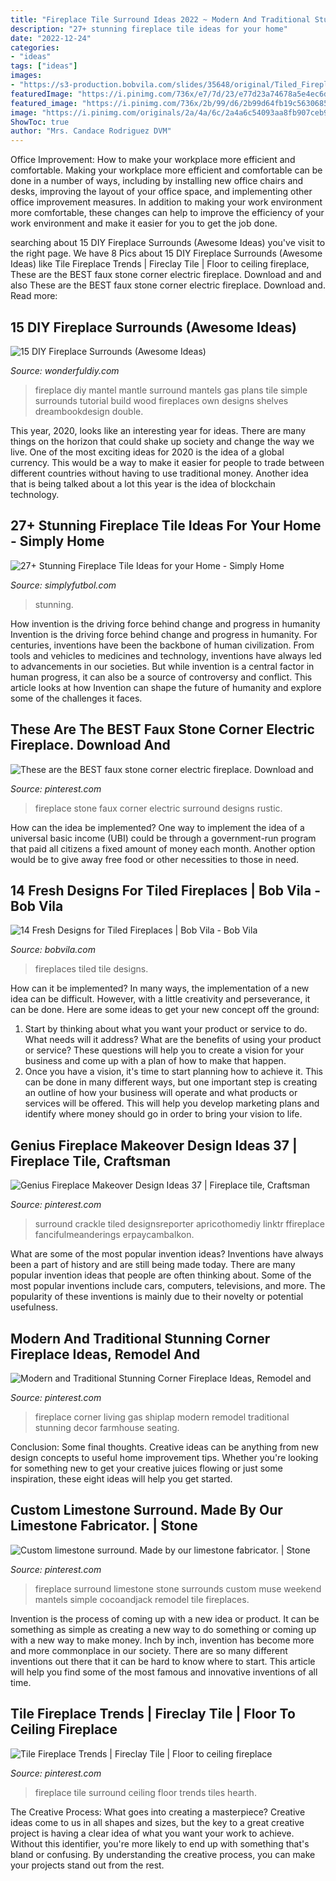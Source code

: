 ```yaml
---
title: "Fireplace Tile Surround Ideas 2022 ~ Modern And Traditional Stunning Corner Fireplace Ideas, Remodel And"
description: "27+ stunning fireplace tile ideas for your home"
date: "2022-12-24"
categories:
- "ideas"
tags: ["ideas"]
images:
- "https://s3-production.bobvila.com/slides/35648/original/Tiled_Fireplaces_DaltileWhiteArabesque_HomeDepot.jpg?1580133738"
featuredImage: "https://i.pinimg.com/736x/e7/7d/23/e77d23a74678a5e4ec6d92d8a097fc4e.jpg"
featured_image: "https://i.pinimg.com/736x/2b/99/d6/2b99d64fb19c56306850bdf86b3afe6a.jpg"
image: "https://i.pinimg.com/originals/2a/4a/6c/2a4a6c54093aa8fb907ceb9e40ff0a32.jpg"
ShowToc: true
author: "Mrs. Candace Rodriguez DVM"
---
```



Office Improvement: How to make your workplace more efficient and comfortable.
Making your workplace more efficient and comfortable can be done in a number of ways, including by installing new office chairs and desks, improving the layout of your office space, and implementing other office improvement measures. In addition to making your work environment more comfortable, these changes can help to improve the efficiency of your work environment and make it easier for you to get the job done.

	

		
searching about 15 DIY Fireplace Surrounds (Awesome Ideas) you've visit to the right page. We have 8 Pics about 15 DIY Fireplace Surrounds (Awesome Ideas) like Tile Fireplace Trends | Fireclay Tile | Floor to ceiling fireplace, These are the BEST faux stone corner electric fireplace. Download and and also These are the BEST faux stone corner electric fireplace. Download and. Read more:
		
    
## 15 DIY Fireplace Surrounds (Awesome Ideas)

<img loading=lazy src="https://cdn.wonderfuldiy.com/wp-content/uploads/2019/11/DIY-white-wood-and-tile-fireplace-surround-and-mantel.jpg" onerror="this.onerror=null;this.src='https://tse3.mm.bing.net/th?id=OIP.8oqVwOTdi3uSOnQRAmSuuAHaKD&amp;pid=15.1';" alt="15 DIY Fireplace Surrounds (Awesome Ideas)">

_Source: wonderfuldiy.com_

>fireplace diy mantel mantle surround mantels gas plans tile simple surrounds tutorial build wood fireplaces own designs shelves dreambookdesign double. 

	

This year, 2020, looks like an interesting year for ideas. There are many things on the horizon that could shake up society and change the way we live. One of the most exciting ideas for 2020 is the idea of a global currency. This would be a way to make it easier for people to trade between different countries without having to use traditional money. Another idea that is being talked about a lot this year is the idea of blockchain technology.

    
## 27+ Stunning Fireplace Tile Ideas For Your Home - Simply Home

<img loading=lazy src="https://simplyfutbol.com/wp-content/uploads/2017/04/Fireplace-Tile-Ideas-Pinterest.jpg" onerror="this.onerror=null;this.src='https://tse1.mm.bing.net/th?id=OIP.zz2IrnGQYwhSUZrxS6NykgHaSp&amp;pid=15.1';" alt="27+ Stunning Fireplace Tile Ideas for your Home - Simply Home">

_Source: simplyfutbol.com_

>stunning. 

	

How invention is the driving force behind change and progress in humanity
Invention is the driving force behind change and progress in humanity. For centuries, inventions have been the backbone of human civilization. From tools and vehicles to medicines and technology, inventions have always led to advancements in our societies. But while invention is a central factor in human progress, it can also be a source of controversy and conflict. This article looks at how Invention can shape the future of humanity and explore some of the challenges it faces.

    
## These Are The BEST Faux Stone Corner Electric Fireplace. Download And

<img loading=lazy src="https://i.pinimg.com/736x/2b/99/d6/2b99d64fb19c56306850bdf86b3afe6a.jpg" onerror="this.onerror=null;this.src='https://tse1.mm.bing.net/th?id=OIP.IN4C4-eLtbmkkr68ifV70gHaLF&amp;pid=15.1';" alt="These are the BEST faux stone corner electric fireplace. Download and">

_Source: pinterest.com_

>fireplace stone faux corner electric surround designs rustic. 

	

How can the idea be implemented?
One way to implement the idea of a universal basic income (UBI) could be through a government-run program that paid all citizens a fixed amount of money each month. Another option would be to give away free food or other necessities to those in need.

    
## 14 Fresh Designs For Tiled Fireplaces | Bob Vila - Bob Vila

<img loading=lazy src="https://s3-production.bobvila.com/slides/35648/original/Tiled_Fireplaces_DaltileWhiteArabesque_HomeDepot.jpg?1580133738" onerror="this.onerror=null;this.src='https://tse4.mm.bing.net/th?id=OIP.H5gDGU1TqwwBGqdcZF79HAHaJ4&amp;pid=15.1';" alt="14 Fresh Designs for Tiled Fireplaces | Bob Vila - Bob Vila">

_Source: bobvila.com_

>fireplaces tiled tile designs. 

	

How can it be implemented?
In many ways, the implementation of a new idea can be difficult. However, with a little creativity and perseverance, it can be done. Here are some ideas to get your new concept off the ground: 
1. Start by thinking about what you want your product or service to do. What needs will it address? What are the benefits of using your product or service? These questions will help you to create a vision for your business and come up with a plan of how to make that happen. 
2. Once you have a vision, it's time to start planning how to achieve it. This can be done in many different ways, but one important step is creating an outline of how your business will operate and what products or services will be offered. This will help you develop marketing plans and identify where money should go in order to bring your vision to life.

    
## Genius Fireplace Makeover Design Ideas 37 | Fireplace Tile, Craftsman

<img loading=lazy src="https://i.pinimg.com/originals/2a/4a/6c/2a4a6c54093aa8fb907ceb9e40ff0a32.jpg" onerror="this.onerror=null;this.src='https://tse1.mm.bing.net/th?id=OIP.usheOkAJiU8nZ-fVQBQCwQHaJ3&amp;pid=15.1';" alt="Genius Fireplace Makeover Design Ideas 37 | Fireplace tile, Craftsman">

_Source: pinterest.com_

>surround crackle tiled designsreporter apricothomediy linktr ffireplace fancifulmeanderings erpaycambalkon. 

	

What are some of the most popular invention ideas?
Inventions have always been a part of history and are still being made today. There are many popular invention ideas that people are often thinking about. Some of the most popular inventions include cars, computers, televisions, and more. The popularity of these inventions is mainly due to their novelty or potential usefulness.

    
## Modern And Traditional Stunning Corner Fireplace Ideas, Remodel And

<img loading=lazy src="https://i.pinimg.com/736x/a2/73/20/a273200dd3da1427830232356df06464.jpg" onerror="this.onerror=null;this.src='https://tse2.mm.bing.net/th?id=OIP.UzsjwbjCwxI0VXHCa_UNlQHaLH&amp;pid=15.1';" alt="Modern and Traditional Stunning Corner Fireplace Ideas, Remodel and">

_Source: pinterest.com_

>fireplace corner living gas shiplap modern remodel traditional stunning decor farmhouse seating. 

	

Conclusion: Some final thoughts.
Creative ideas can be anything from new design concepts to useful home improvement tips. Whether you're looking for something new to get your creative juices flowing or just some inspiration, these eight ideas will help you get started.

    
## Custom Limestone Surround. Made By Our Limestone Fabricator. | Stone

<img loading=lazy src="https://i.pinimg.com/736x/47/7a/f8/477af8b132107f6d333e365a51e75ca2--mantels.jpg" onerror="this.onerror=null;this.src='https://tse1.mm.bing.net/th?id=OIP.NdLCbA_0iq1i3b6cOkI6DQHaJb&amp;pid=15.1';" alt="Custom limestone surround. Made by our limestone fabricator. | Stone">

_Source: pinterest.com_

>fireplace surround limestone stone surrounds custom muse weekend mantels simple cocoandjack remodel tile fireplaces. 

	

Invention is the process of coming up with a new idea or product. It can be something as simple as creating a new way to do something or coming up with a new way to make money. Inch by inch, invention has become more and more commonplace in our society. There are so many different inventions out there that it can be hard to know where to start. This article will help you find some of the most famous and innovative inventions of all time.

    
## Tile Fireplace Trends | Fireclay Tile | Floor To Ceiling Fireplace

<img loading=lazy src="https://i.pinimg.com/736x/e7/7d/23/e77d23a74678a5e4ec6d92d8a097fc4e.jpg" onerror="this.onerror=null;this.src='https://tse4.mm.bing.net/th?id=OIP.H1frc3Q2UGdskcfU12teuAHaLH&amp;pid=15.1';" alt="Tile Fireplace Trends | Fireclay Tile | Floor to ceiling fireplace">

_Source: pinterest.com_

>fireplace tile surround ceiling floor trends tiles hearth. 

	

The Creative Process: What goes into creating a masterpiece?
Creative ideas come to us in all shapes and sizes, but the key to a great creative project is having a clear idea of what you want your work to achieve. Without this identifier, you're more likely to end up with something that's bland or confusing. By understanding the creative process, you can make your projects stand out from the rest.

